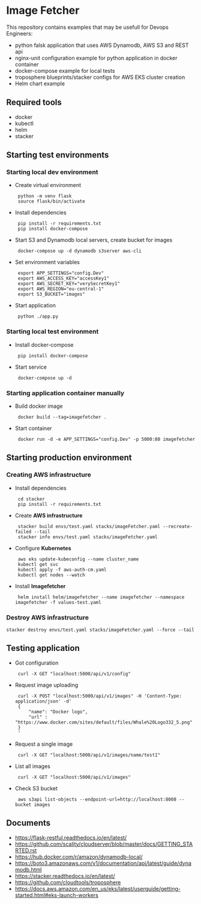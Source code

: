 # Image Fetcher
This repository contains examples that may be usefull for Devops Engineers:
  * python falsk application that uses AWS Dynamodb, AWS S3 and REST api
  * nginx-unit configuration example for python application in docker container
  * docker-compose example for local tests
  * troposphere blueprints/stacker configs for AWS EKS cluster creation
  * Helm chart example


## Required tools
  * docker
  * kubectl
  * helm
  * stacker

## Starting test environments
### Starting local dev environment

*  Create virtual environment

        python -m venv flask
        source flask/bin/activate

*  Install dependencies

        pip install -r requirements.txt
        pip install docker-compose

*  Start S3 and Dynamodb local servers, create bucket for images

        docker-compose up -d dynamodb s3server aws-cli

*  Set environment variables

        export APP_SETTINGS="config.Dev"
        export AWS_ACCESS_KEY="accessKey1"
        export AWS_SECRET_KEY="verySecretKey1"
        export AWS_REGION="eu-central-1"
        export S3_BUCKET="images"

*  Start application

        python ./app.py


### Starting local test environment

*  Install docker-compose

        pip install docker-compose

*  Start service

        docker-compose up -d


### Starting application container manually

*  Build docker image

        docker build --tag=imagefetcher .

*  Start container

        docker run -d -e APP_SETTINGS="config.Dev" -p 5000:80 imagefetcher


## Starting production environment
### Creating AWS infrastructure

*  Install dependencies

        cd stacker
        pip install -r requirements.txt

*  Create **AWS infrastructure**

        stacker build envs/test.yaml stacks/imageFetcher.yaml --recreate-failed --tail
        stacker info envs/test.yaml stacks/imageFetcher.yaml

*  Configure **Kubernetes**

        aws eks update-kubeconfig --name cluster_name
        kubectl get svc
        kubectl apply -f aws-auth-cm.yaml
        kubectl get nodes --watch

*  Install **Imagefetcher**

        helm install helm/imagefetcher --name imagefetcher --namespace imagefetcher -f values-test.yaml


### Destroy AWS infrastructure

    stacker destroy envs/test.yaml stacks/imageFetcher.yaml --force --tail


## Testing application
*  Got configuration

        curl -X GET "localhost:5000/api/v1/config"

*  Request image uploading

        curl -X POST "localhost:5000/api/v1/images" -H 'Content-Type: application/json' -d'
        {
            "name": "Docker logo",
            "url" : "https://www.docker.com/sites/default/files/Whale%20Logo332_5.png"
        }
        '

*  Request a single image

        curl -X GET "localhost:5000/api/v1/images/name/test1"

*  List all images

        curl -X GET "localhost:5000/api/v1/images"

*  Check S3 bucket

        aws s3api list-objects --endpoint-url=http://localhost:8008 --bucket images

## Documents
  * https://flask-restful.readthedocs.io/en/latest/
  * https://github.com/scality/cloudserver/blob/master/docs/GETTING_STARTED.rst
  * https://hub.docker.com/r/amazon/dynamodb-local/
  * https://boto3.amazonaws.com/v1/documentation/api/latest/guide/dynamodb.html
  * https://stacker.readthedocs.io/en/latest/
  * https://github.com/cloudtools/troposphere
  * https://docs.aws.amazon.com/en_us/eks/latest/userguide/getting-started.html#eks-launch-workers
